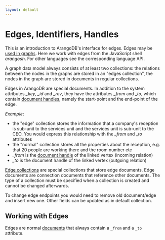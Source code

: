 ```yaml
---
layout: default
---
```

Edges, Identifiers, Handles
===========================

This is an introduction to ArangoDB's interface for edges.
Edges may be [used in graphs](../README.md).
Here we work with edges from the JavaScript shell *arangosh*.
For other languages see the corresponding language API.

A graph data model always consists of at least two collections: the relations between the
nodes in the graphs are stored in an "edges collection", the nodes in the graph
are stored in documents in regular collections.

Edges in ArangoDB are special documents. In addition to the system
attributes *_key*, *_id* and *_rev*, they have the attributes *_from* and *_to*, 
which contain [document handles](../../Appendix/Glossary.md#document-handle), namely the start-point and the end-point of the edge.

*Example*:

- the "edge" collection stores the information that a company's reception is sub-unit to the services unit and the services unit is sub-unit to the
  CEO. You would express this relationship with the *_from* and *_to* attributes
- the "normal" collection stores all the properties about the reception, e.g. that 20 people are working there and the room number etc
- *_from* is the [document handle](../../Appendix/Glossary.md#document-handle) of the linked vertex (incoming relation)
- *_to* is the document handle of the linked vertex (outgoing relation)

[Edge collections](../../Appendix/Glossary.md#edge-collection) are special collections that store edge documents. Edge documents 
are connection documents that reference other documents. The type of a collection 
must be specified when a collection is created and cannot be changed afterwards.

To change edge endpoints you would need to remove old document/edge and insert new one.
Other fields can be updated as in default collection.

Working with Edges
------------------

Edges are normal [documents](../../DataModeling/Documents/DocumentMethods.md#edges)
that always contain a `_from` and a `_to` attribute.

